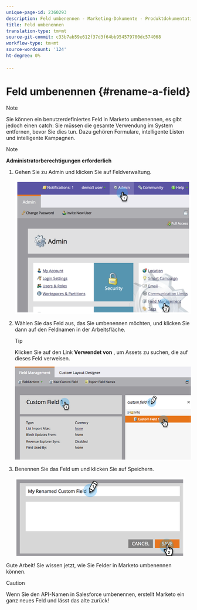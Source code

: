 ```yaml
---
unique-page-id: 2360293
description: Feld umbenennen - Marketing-Dokumente - Produktdokumentation
title: Feld umbenennen
translation-type: tm+mt
source-git-commit: c33b7ab59e612f37d3f64bb954579700dc574068
workflow-type: tm+mt
source-wordcount: '124'
ht-degree: 0%

---
```



# Feld umbenennen {#rename-a-field}

>[!NOTE]
>
>Sie können ein benutzerdefiniertes Feld in Marketo umbenennen, es gibt jedoch einen catch: Sie müssen die gesamte Verwendung im System entfernen, bevor Sie dies tun. Dazu gehören Formulare, intelligente Listen und intelligente Kampagnen.

>[!NOTE]
>
>**Administratorberechtigungen erforderlich**

1. Gehen Sie zu Admin und klicken Sie auf Feldverwaltung.

   ![](assets/image2014-9-24-14-3a2-3a25.png)

1. Wählen Sie das Feld aus, das Sie umbenennen möchten, und klicken Sie dann auf den Feldnamen in der Arbeitsfläche.

   >[!TIP]
   >
   >Klicken Sie auf den Link **Verwendet von** , um Assets zu suchen, die auf dieses Feld verweisen.

   ![](assets/changefieldname.png)

1. Benennen Sie das Feld um und klicken Sie auf Speichern.

   ![](assets/image2014-9-24-14-2-55.png)

Gute Arbeit! Sie wissen jetzt, wie Sie Felder in Marketo umbenennen können.

>[!CAUTION]
>
>Wenn Sie den API-Namen in Salesforce umbenennen, erstellt Marketo ein ganz neues Feld und lässt das alte zurück!


